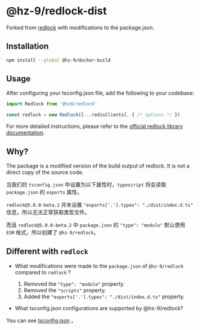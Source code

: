 # @hz-9/redlock-dist

Forked from [redlock](https://www.npmjs.com/package/redlock) with modifications to the package.json.

## Installation

``` bash
npm install --global @hz-9/docker-build
```

## Usage

After configuring your tsconfig.json file, add the following to your codebase:

``` ts
import Redlock from '@hz9/redlock'

const redlock = new Redlock([...redisClients], { /* options */ })

```

For more detailed instructions, please refer to the [official redlock library documentation](https://www.npmjs.com/package/redlock).

## Why?

The package is a modified version of the build output of redlock. It is not a direct copy of the source code.

当我们的 `tsconfig.json` 中设置为以下属性时，`typescript` 将会读取 `package.json` 的 `exports` 属性。

`redlock@5.0.0-beta.2` 并未设置 `"exports['.'].types": "./dist/index.d.ts"` 信息，所以无法正常获取类型文件。

而且 `redlock@5.0.0-beta.2` 中 `package.json` 的 `"type": "module"` 默认使用 `ESM` 格式，所以创建了 `@hz-9/redlock`。

## Different with `redlock`

- What modifications were made to the `package.json` of `@hz-9/redlock` compared to `redlock` ?

  1. Removed the `"type": "module"` property.
  2. Removed the `"scripts"` property.
  3. Added the `"exports['.'].types": "./dist/index.d.ts"` property.

- What tsconfig.json configurations are supported by @hz-9/redlock?

You can see [tsconfig.json](https://github.com/hz-9/collection-space/blob/master/test-space/hz-9/redlock-dist/ts-node18-cjs/t-1.tsconfig.json) 。
